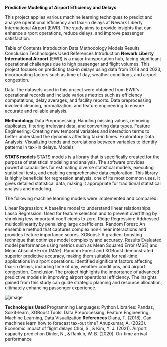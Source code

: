 **Predictive Modeling of Airport Efficiency and Delays**

This project applies various machine learning techniques to predict and analyze operational efficiency and taxi-in delays at Newark Liberty International Airport (EWR). The study aims to provide insights that can enhance airport operations, reduce delays, and improve passenger satisfaction.

Table of Contents
Introduction
Data
Methodology
Models
Results
Conclusion
Technologies Used
References
Introduction
**Newark Liberty International Airport** (EWR) is a major transportation hub, facing significant operational challenges due to high passenger and flight volumes. This project focuses on predicting taxi-in delays using data from 2018 and 2023, incorporating factors such as time of day, weather conditions, and airport congestion.

Data
The datasets used in this project were obtained from EWR's operational records and include various metrics such as efficiency computations, delay averages, and facility reports. Data preprocessing involved cleaning, normalization, and feature engineering to ensure accurate and reliable analysis.

**Methodology**
Data Preprocessing: Handling missing values, removing duplicates, filtering irrelevant data, and converting data types.
Feature Engineering: Creating new temporal variables and interaction terms to better understand the dynamics affecting taxi-in times.
Exploratory Data Analysis: Visualizing trends and correlations between variables to identify patterns in taxi-in delays.
Models

**STATS models**
STATS models is a library that is specifically created for the purpose of statistical modeling and analysis. The software provides powerful capabilities for estimating diverse statistical models, executing statistical tests, and enabling comprehensive data exploration. This library is highly beneficial for regression analysis, one of its most common uses. It gives detailed statistical data, making it appropriate for traditional statistical analysis and modeling.

The following machine learning models were implemented and compared:

Linear Regression: A baseline model to understand linear relationships.
Lasso Regression: Used for feature selection and to prevent overfitting by shrinking less important coefficients to zero.
Ridge Regression: Addressed multicollinearity by penalizing large coefficients.
Random Forest: An ensemble method that captures complex non-linear interactions and provides feature importance scores.
XGBoost: A gradient boosting technique that optimizes model complexity and accuracy.
Results
Evaluated model performance using metrics such as Mean Squared Error (MSE) and Mean Absolute Error (MAE).
Random Forest and XGBoost demonstrated superior predictive accuracy, making them suitable for real-time applications in airport operations.
Identified significant factors affecting taxi-in delays, including time of day, weather conditions, and airport congestion.
Conclusion
The project highlights the importance of advanced predictive models in improving airport operational efficiency. The insights gained from this study can guide strategic planning and resource allocation, ultimately enhancing passenger experience.

![image](https://github.com/user-attachments/assets/9d86aafc-9758-4b72-9d1d-c1ced50118bb)

**Technologies Used**
Programming Languages: Python
Libraries: Pandas, Scikit-learn, XGBoost
Tools: Data Preprocessing, Feature Engineering, Machine Learning, Data Visualization
**References**
Diana, T. (2018). Can machines learn how to forecast tax-out time?
Anupkumar, A. (2023). Economic impact of flight delays
Choi, S., & Kim, Y. J. (2021). Airport capacity prediction
Dinler, N., & Rankin, W. B. (2020). On-time arrival performance

